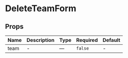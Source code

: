 # DeleteTeamForm

## Props

<!-- @vuese:DeleteTeamForm:props:start -->
|Name|Description|Type|Required|Default|
|---|---|---|---|---|
|team|-|—|`false`|-|

<!-- @vuese:DeleteTeamForm:props:end -->



